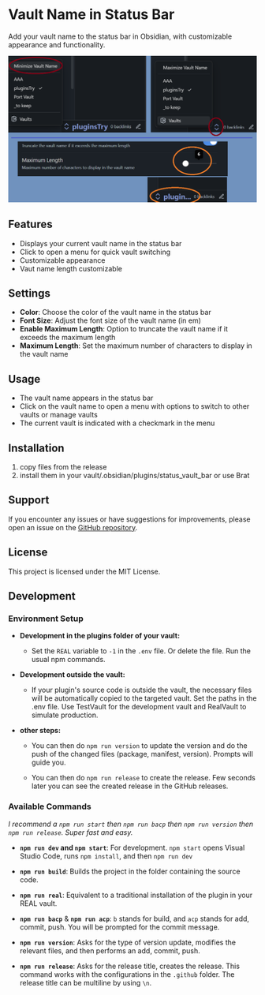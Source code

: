 # Vault Name in Status Bar  

Add your vault name to the status bar in Obsidian, with customizable appearance and functionality.

![alt text](Assets/example.png)

## Features

- Displays your current vault name in the status bar
- Click to open a menu for quick vault switching
- Customizable appearance
- Vaut name length customizable

## Settings

- **Color**: Choose the color of the vault name in the status bar
- **Font Size**: Adjust the font size of the vault name (in em)
- **Enable Maximum Length**: Option to truncate the vault name if it exceeds the maximum length
- **Maximum Length**: Set the maximum number of characters to display in the vault name

## Usage

- The vault name appears in the status bar
- Click on the vault name to open a menu with options to switch to other vaults or manage vaults
- The current vault is indicated with a checkmark in the menu

## Installation

1. copy files from the release
2. install them in your vault/.obsidian/plugins/status_vault_bar or use Brat

## Support

If you encounter any issues or have suggestions for improvements, please open an issue on the [GitHub repository](https://github.com/3C0D/Obsidian-Vault-Name-in-Status-Bar).

## License

This project is licensed under the MIT License.


## Development
### Environment Setup
  
- **Development in the plugins folder of your vault:**
  - Set the `REAL` variable to `-1` in the `.env` file. Or delete the file. Run the usual npm commands.

- **Development outside the vault:**
  - If your plugin's source code is outside the vault, the necessary files will be automatically copied to the targeted vault. Set the paths in the .env file. Use TestVault for the development vault and RealVault to simulate production.  
  
- **other steps:**   
  - You can then do `npm run version` to update the version and do the push of the changed files (package, manifest, version). Prompts will guide you.  
  
  - You can then do `npm run release` to create the release. Few seconds later you can see the created release in the GitHub releases.  

### Available Commands
  
*I recommend a `npm run start` then `npm run bacp` then `npm run version` then `npm run release`. Super fast and easy.*  
  
- **`npm run dev` and `npm start`**: For development. 
  `npm start` opens Visual Studio Code, runs `npm install`, and then `npm run dev`  
  
- **`npm run build`**: Builds the project in the folder containing the source code.  
  
- **`npm run real`**: Equivalent to a traditional installation of the plugin in your REAL vault.  
  
- **`npm run bacp`** & **`npm run acp`**: `b` stands for build, and `acp` stands for add, commit, push. You will be prompted for the commit message. 
  
- **`npm run version`**: Asks for the type of version update, modifies the relevant files, and then performs an add, commit, push.  
  
- **`npm run release`**: Asks for the release title, creates the release. This command works with the configurations in the `.github` folder. The release title can be multiline by using `\n`.